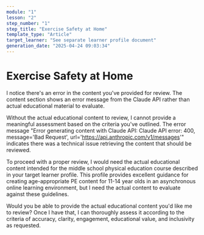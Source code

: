```yaml
---
module: "1"
lesson: "2"
step_number: "1"
step_title: "Exercise Safety at Home"
template_type: "Article"
target_learner: "See separate learner profile document"
generation_date: "2025-04-24 09:03:34"
---
```


# Exercise Safety at Home

I notice there's an error in the content you've provided for review. The content section shows an error message from the Claude API rather than actual educational material to evaluate. 

Without the actual educational content to review, I cannot provide a meaningful assessment based on the criteria you've outlined. The error message "Error generating content with Claude API: Claude API error: 400, message='Bad Request', url='https://api.anthropic.com/v1/messages'" indicates there was a technical issue retrieving the content that should be reviewed.

To proceed with a proper review, I would need the actual educational content intended for the middle school physical education course described in your target learner profile. This profile provides excellent guidance for creating age-appropriate PE content for 11-14 year olds in an asynchronous online learning environment, but I need the actual content to evaluate against these guidelines.

Would you be able to provide the actual educational content you'd like me to review? Once I have that, I can thoroughly assess it according to the criteria of accuracy, clarity, engagement, educational value, and inclusivity as requested.